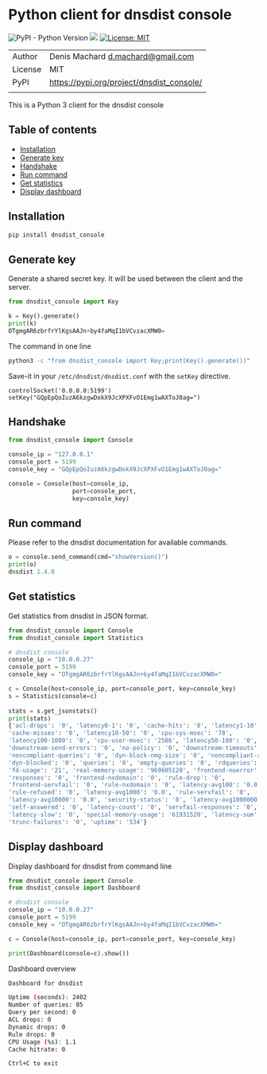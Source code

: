 # Python client for dnsdist console

![PyPI - Python Version](https://img.shields.io/pypi/pyversions/dnsdist-console)
![](https://github.com/dmachard/dnsdist_console/workflows/Publish%20to%20PyPI/badge.svg)
[![License: MIT](https://img.shields.io/badge/License-MIT-yellow.svg)](https://opensource.org/licenses/MIT)

| | |
| ------------- | ------------- |
| Author |  Denis Machard <d.machard@gmail.com> |
| License |  MIT | 
| PyPI |  https://pypi.org/project/dnsdist_console/ |
| | |

This is a Python 3 client for the dnsdist console

## Table of contents
* [Installation](#installation)
* [Generate key](#generate-key)
* [Handshake](#handshake)
* [Run command](#run-command)
* [Get statistics](#get-statistics)
* [Display dashboard](#display-dashboard)

## Installation

```python
pip install dnsdist_console
```

## Generate key

Generate a shared secret key.
It will be used between the client and the server.

```python
from dnsdist_console import Key

k = Key().generate()
print(k)
OTgmgAR6zbrfrYlKgsAAJn+by4faMqI1bVCvzacXMW0=
```

The command in one line 

```bash
python3 -c "from dnsdist_console import Key;print(Key().generate())"
```

Save-it in your `/etc/dnsdist/dnsdist.conf` with the `setKey` directive.

```
controlSocket('0.0.0.0:5199')
setKey("GQpEpQoIuzA6kzgwDokX9JcXPXFvO1Emg1wAXToJ0ag=")
```

## Handshake

```python
from dnsdist_console import Console

console_ip = "127.0.0.1"
console_port = 5199
console_key = "GQpEpQoIuzA6kzgwDokX9JcXPXFvO1Emg1wAXToJ0ag="

console = Console(host=console_ip,
                  port=console_port, 
                  key=console_key)
```

## Run command

Please refer to the dnsdist documentation for available commands.

```python
o = console.send_command(cmd="showVersion()")
print(o)
dnsdist 1.4.0

```

## Get statistics

Get statistics from dnsdist in JSON format. 

```python
from dnsdist_console import Console
from dnsdist_console import Statistics

# dnsdist console
console_ip = "10.0.0.27"
console_port = 5199
console_key = "OTgmgAR6zbrfrYlKgsAAJn+by4faMqI1bVCvzacXMW0="

c = Console(host=console_ip, port=console_port, key=console_key)
s = Statistics(console=c)
                  
stats = s.get_jsonstats()
print(stats)
{'acl-drops': '0', 'latency0-1': '0', 'cache-hits': '0', 'latency1-10': '0', 
'cache-misses': '0', 'latency10-50': '0', 'cpu-sys-msec': '78', 
'latency100-1000': '0', 'cpu-user-msec': '2586', 'latency50-100': '0', 
'downstream-send-errors': '0', 'no-policy': '0', 'downstream-timeouts': '0',
'noncompliant-queries': '0', 'dyn-block-nmg-size': '0', 'noncompliant-responses': '0',
'dyn-blocked': '0', 'queries': '0', 'empty-queries': '0', 'rdqueries': '0', 
'fd-usage': '21', 'real-memory-usage': '969605120', 'frontend-noerror': '0', 
'responses': '0', 'frontend-nxdomain': '0', 'rule-drop': '0', 
'frontend-servfail': '0', 'rule-nxdomain': '0', 'latency-avg100': '0.0', 
'rule-refused': '0', 'latency-avg1000': '0.0', 'rule-servfail': '0', 
'latency-avg10000': '0.0', 'security-status': '0', 'latency-avg1000000': '0.0', 
'self-answered': '0', 'latency-count': '0', 'servfail-responses': '0', 
'latency-slow': '0', 'special-memory-usage': '61931520', 'latency-sum': '0', 
'trunc-failures': '0', 'uptime': '534'}
```

## Display dashboard

Display dashboard for dnsdist from command line

```python
from dnsdist_console import Console
from dnsdist_console import Dashboard

# dnsdist console
console_ip = "10.0.0.27"
console_port = 5199
console_key = "OTgmgAR6zbrfrYlKgsAAJn+by4faMqI1bVCvzacXMW0="

c = Console(host=console_ip, port=console_port, key=console_key)

print(Dashboard(console=c).show())
```

Dashboard overview

```bash
Dashboard for dnsdist

Uptime (seconds): 2402
Number of queries: 85
Query per second: 0
ACL drops: 0
Dynamic drops: 0
Rule drops: 0
CPU Usage (%s): 1.1
Cache hitrate: 0

Ctrl+C to exit
```